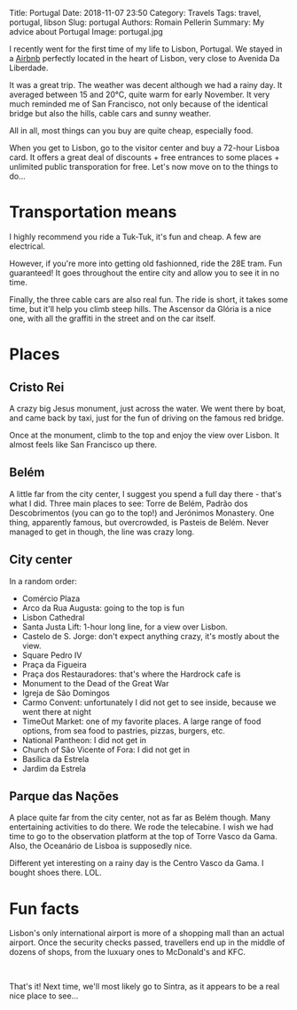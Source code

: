 Title: Portugal
Date: 2018-11-07 23:50
Category: Travels
Tags: travel, portugal, libson
Slug: portugal
Authors: Romain Pellerin
Summary: My advice about Portugal
Image: portugal.jpg

I recently went for the first time of my life to Lisbon, Portugal. We stayed in a [Airbnb](https://www.airbnb.com/rooms/23113630) perfectly located in the heart of Lisbon, very close to Avenida Da Liberdade.

It was a great trip. The weather was decent although we had a rainy day. It averaged between 15 and 20°C, quite warm for early November. It very much reminded me of San Francisco, not only because of the identical bridge but also the hills, cable cars and sunny weather.

All in all, most things can you buy are quite cheap, especially food.

When you get to Lisbon, go to the visitor center and buy a 72-hour Lisboa card. It offers a great deal of discounts + free entrances to some places + unlimited public transporation for free. Let's now move on to the things to do...

# Transportation means

I highly recommend you ride a Tuk-Tuk, it's fun and cheap. A few are electrical.

However, if you're more into getting old fashionned, ride the 28E tram. Fun guaranteed! It goes throughout the entire city and allow you to see it in no time.

Finally, the three cable cars are also real fun. The ride is short, it takes some time, but it'll help you climb steep hills. The Ascensor da Glória is a nice one, with all the graffiti in the street and on the car itself.

# Places

## Cristo Rei

A crazy big Jesus monument, just across the water. We went there by boat, and came back by taxi, just for the fun of driving on the famous red bridge.

Once at the monument, climb to the top and enjoy the view over Lisbon. It almost feels like San Francisco up there.

## Belém

A little far from the city center, I suggest you spend a full day there - that's what I did. Three main places to see: Torre de Belém, Padrão dos Descobrimentos (you can go to the top!) and Jerónimos Monastery. One thing, apparently famous, but overcrowded, is Pasteis de Belém. Never managed to get in though, the line was crazy long.

## City center

In a random order:

- Comércio Plaza
- Arco da Rua Augusta: going to the top is fun
- Lisbon Cathedral
- Santa Justa Lift: 1-hour long line, for a view over Lisbon.
- Castelo de S. Jorge: don't expect anything crazy, it's mostly about the view.
- Square Pedro IV
- Praça da Figueira
- Praça dos Restauradores: that's where the Hardrock cafe is
- Monument to the Dead of the Great War
- Igreja de São Domingos
- Carmo Convent: unfortunately I did not get to see inside, because we went there at night
- TimeOut Market: one of my favorite places. A large range of food options, from sea food to pastries, pizzas, burgers, etc.
- National Pantheon: I did not get in
- Church of São Vicente of Fora: I did not get in
- Basílica da Estrela
- Jardim da Estrela

## Parque das Nações

A place quite far from the city center, not as far as Belém though. Many entertaining activities to do there. We rode the telecabine. I wish we had time to go to the observation platform at the top of Torre Vasco da Gama. Also, the Oceanário de Lisboa is supposedly nice.

Different yet interesting on a rainy day is the Centro Vasco da Gama. I bought shoes there. LOL.

# Fun facts

Lisbon's only international airport is more of a shopping mall than an actual airport. Once the security checks passed, travellers end up in the middle of dozens of shops, from the luxuary ones to McDonald's and KFC.


<br />

That's it! Next time, we'll most likely go to Sintra, as it appears to be a real nice place to see...

